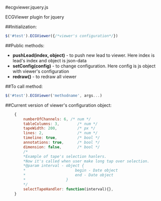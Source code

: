#ecgviewer.jquery.js

ECGViewer plugin for jquery

##Initialization:
```javascript
$('#test').ECGViewer({/*viewer's configuration*/})
```
##Public methods:
* **pushLead(index, object)** - to push new lead to viewer. Here index is lead's index and object is json-data
* **setConfig(config)** - to change configuration. Here config is js object with viewer's configuration
* **redraw()** - to redraw all viewer

##To call method:
```javascript
$('#test').ECGViewer('methodname', args...)
```
##Current version of viewer's configuration object:
```javascript
    {
        numberOfChannels: 6, /* num */
        tableColumns: 3,        /* num */
        tapeWidth: 200,         /* px */
        lines: 2,               /* num */
        timeline: true,         /* bool */
        annotations: true,      /* bool */
        dimension: false,       /* bool */
        /* 
        *Example of tape's selection hanlers. 
        *Now it's called when user make long tap over selection. 
        *@param interval - object { 
        *                      begin - Date object
        *                      end - Date object
        *                  }
        */
        selectTapeHandler: function(interval){},
    }
```
